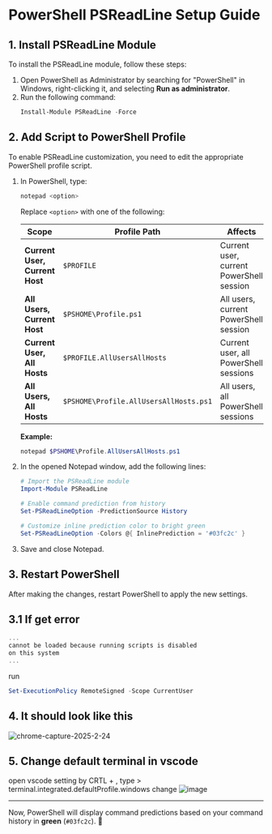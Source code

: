 # PowerShell PSReadLine Setup Guide

## 1. Install PSReadLine Module
To install the PSReadLine module, follow these steps:

1. Open PowerShell as Administrator by searching for "PowerShell" in Windows, right-clicking it, and selecting **Run as administrator**.
2. Run the following command:
   ```powershell
   Install-Module PSReadLine -Force
   ```

## 2. Add Script to PowerShell Profile
To enable PSReadLine customization, you need to edit the appropriate PowerShell profile script.

1. In PowerShell, type:
   ```powershell
   notepad <option>
   ```
   Replace `<option>` with one of the following:
   
   | Scope                           | Profile Path                                    | Affects                                        |
   |---------------------------------|------------------------------------------------|------------------------------------------------|
   | **Current User, Current Host**  | `$PROFILE`                                     | Current user, current PowerShell session      |
   | **All Users, Current Host**     | `$PSHOME\Profile.ps1`                          | All users, current PowerShell session        |
   | **Current User, All Hosts**     | `$PROFILE.AllUsersAllHosts`                    | Current user, all PowerShell sessions        |
   | **All Users, All Hosts**        | `$PSHOME\Profile.AllUsersAllHosts.ps1`         | All users, all PowerShell sessions           |

   **Example:**
   ```powershell
   notepad $PSHOME\Profile.AllUsersAllHosts.ps1
   ```

2. In the opened Notepad window, add the following lines:
   ```powershell
   # Import the PSReadLine module
   Import-Module PSReadLine

   # Enable command prediction from history
   Set-PSReadLineOption -PredictionSource History

   # Customize inline prediction color to bright green
   Set-PSReadLineOption -Colors @{ InlinePrediction = '#03fc2c' }
   ```

3. Save and close Notepad.

## 3. Restart PowerShell
After making the changes, restart PowerShell to apply the new settings.

## 3.1 If get error 
```powershell
...
cannot be loaded because running scripts is disabled
on this system
...
```

run 
```powershell
Set-ExecutionPolicy RemoteSigned -Scope CurrentUser
```

## 4. It should look like this
![chrome-capture-2025-2-24](https://github.com/user-attachments/assets/3375e368-ff74-48f3-ab60-855fb8ef9dd9)

## 5. Change default terminal in vscode
open vscode setting by CRTL + ,
type > terminal.integrated.defaultProfile.windows
change 
![image](https://github.com/user-attachments/assets/1b3fe262-e333-4612-89cf-db142a1b3eb9)

---
Now, PowerShell will display command predictions based on your command history in **green** (`#03fc2c`). 🎉
